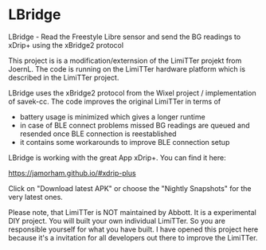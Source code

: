 # LBridge
LBridge - Read the Freestyle Libre sensor and send the BG readings to xDrip+ using the xBridge2 protocol

This project is is a modification/externsion of the LimiTTer projekt from JoernL. The code is running on the LimiTTer hardware platform which is described in the LimiTTer project.

LBridge uses the xBridge2 protocol from the Wixel project / implementation of savek-cc. The code improves the original LimiTTer in terms of

  - battery usage is minimized which gives a longer runtime
  - in case of BLE connect problems missed BG readings are queued and resended once BLE connection is reestablished
  - it contains some workarounds to improve BLE connection setup

LBridge is working with the great App xDrip+. You can find it here:

https://jamorham.github.io/#xdrip-plus

Click on "Download latest APK" or choose the "Nightly Snapshots" for the very latest ones.

Please note, that LimiTTer is NOT maintained by Abbott. It is a experimental DIY project. You will built your own individual LimiTTer. So you are responsible yourself for what you have built. I have opened this project here because it's a invitation for all developers out there to improve the LimiTTer.
